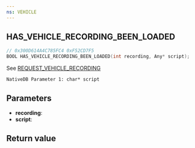 ```yaml
---
ns: VEHICLE
---
```

## HAS_VEHICLE_RECORDING_BEEN_LOADED

```c
// 0x300D614A4C785FC4 0xF52CD7F5
BOOL HAS_VEHICLE_RECORDING_BEEN_LOADED(int recording, Any* script);
```

See [REQUEST_VEHICLE_RECORDING](#_0xAF514CABE74CBF15)

```
NativeDB Parameter 1: char* script 
```

## Parameters
* **recording**: 
* **script**: 

## Return value
